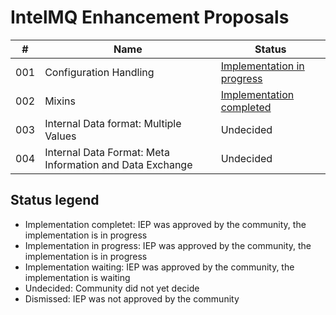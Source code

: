 # IntelMQ Enhancement Proposals
|#|Name|Status|
|---|---|---|
|001|Configuration Handling|[Implementation in progress](https://github.com/certtools/intelmq/projects/9)|
|002|Mixins|[Implementation completed](https://github.com/certtools/intelmq/projects/10)|
|003|Internal Data format: Multiple Values|Undecided|
|004|Internal Data Format: Meta Information and Data Exchange|Undecided|

## Status legend
* Implementation completet: IEP was approved by the community, the implementation is in progress
* Implementation in progress: IEP was approved by the community, the implementation is in progress
* Implementation waiting: IEP was approved by the community, the implementation is waiting
* Undecided: Community did not yet decide
* Dismissed: IEP was not approved by the community
